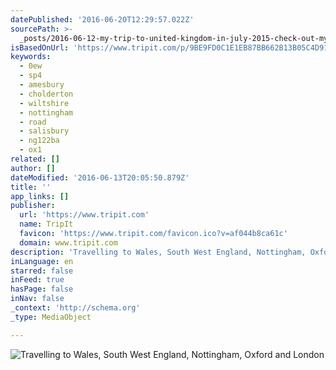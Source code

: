 ```yaml
---
datePublished: '2016-06-20T12:29:57.022Z'
sourcePath: >-
  _posts/2016-06-12-my-trip-to-united-kingdom-in-july-2015-check-out-my-itinera.md
isBasedOnUrl: 'https://www.tripit.com/p/9BE9FD0C1E1EB87BB662B13B05C4D914'
keywords:
  - 0ew
  - sp4
  - amesbury
  - cholderton
  - wiltshire
  - nottingham
  - road
  - salisbury
  - ng122ba
  - ox1
related: []
author: []
dateModified: '2016-06-13T20:05:50.879Z'
title: ''
app_links: []
publisher:
  url: 'https://www.tripit.com'
  name: TripIt
  favicon: 'https://www.tripit.com/favicon.ico?v=af044b8ca61c'
  domain: www.tripit.com
description: 'Travelling to Wales, South West England, Nottingham, Oxford and London'
inLanguage: en
starred: false
inFeed: true
hasPage: false
inNav: false
_context: 'http://schema.org'
_type: MediaObject

---
```

![Travelling to Wales, South West England, Nottingham, Oxford and London](https://the-grid-user-content.s3-us-west-2.amazonaws.com/f595949a-4bb9-4e90-9205-16109b368cd9.jpg)
